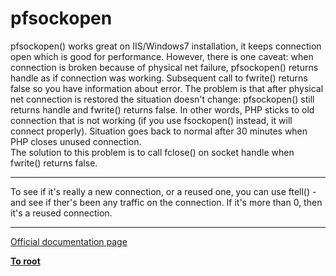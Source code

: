 # pfsockopen



pfsockopen() works great on IIS/Windows7 installation, it keeps connection open which is good for performance. However, there is one caveat: when connection is broken because of physical net failure, pfsockopen() returns handle as if connection was working. Subsequent call to fwrite() returns false so you have information about error. The problem is that after physical net connection is restored the situation doesn&apos;t change: pfsockopen() still returns handle and fwrite() returns false. In other words, PHP sticks to old connection that is not working (if you use fsockopen() instead, it will connect properly). Situation goes back to normal after 30 minutes when PHP closes unused connection.<br>The solution to this problem is to call fclose() on socket handle when fwrite() returns false.  

---

To see if it&apos;s really a new connection, or a reused one, you can use ftell() - and see if ther&apos;s been any traffic on the connection. If it&apos;s more than 0, then it&apos;s a reused connection.  

---

[Official documentation page](https://www.php.net/manual/en/function.pfsockopen.php)

**[To root](/README.md)**